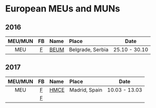 # European MEUs and MUNs

## 2016
|MEU/MUN    |FB |Name                 |Place    | Date  |
|:---------:|:-:|:--------------------|:--------|:-----:|
|MEU  |[F](https://www.facebook.com/ModelEU)  |[BEUM](http://www.belgrade-meu.org/)  | Belgrade, Serbia  |25.10 - 30.10  |

## 2017
|MEU/MUN    |FB |Name                 |Place    | Date  |
|:---------:|:-:|:--------------------|:--------|:-----:|
|MEU  |[F](https://www.facebook.com/hmceurope)  |[HMCE](http://hmceurope.org/)  |Madrid, Spain  |10.03 - 13.03  |
| |[F]()  |[]()  |   |  |
